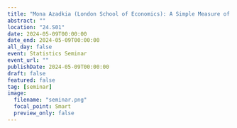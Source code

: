 ```yaml
---
title: "Mona Azadkia (London School of Economics): A Simple Measure of Conditional Dependence"
abstract: ""
location: "24.S01"
date: 2024-05-09T00:00:00
date_end: 2024-05-09T00:00:00
all_day: false
event: Statistics Seminar
event_url: ""
publishDate: 2024-05-09T00:00:00
draft: false
featured: false
tag: [seminar]
image:
  filename: "seminar.png"
  focal_point: Smart
  preview_only: false
---
```

